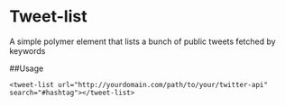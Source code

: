 Tweet-list
==========

A simple polymer element that lists a bunch of public tweets fetched by keywords

##Usage

```
<tweet-list url="http://yourdomain.com/path/to/your/twitter-api" search="#hashtag"></tweet-list>
```





